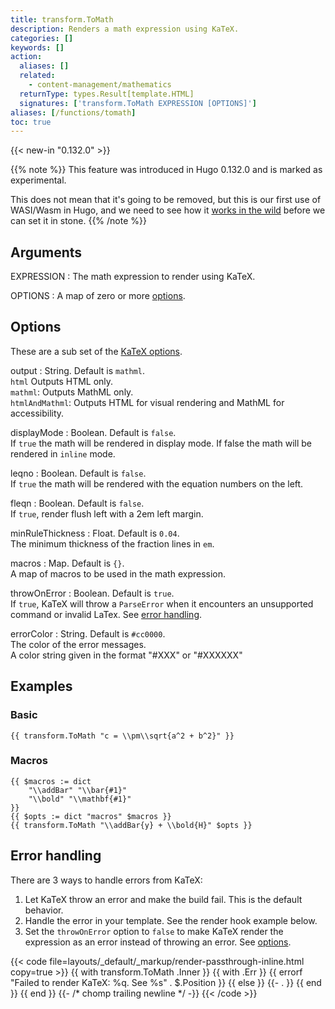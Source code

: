 ```yaml
---
title: transform.ToMath
description: Renders a math expression using KaTeX.
categories: []
keywords: []
action:
  aliases: []
  related:
    - content-management/mathematics
  returnType: types.Result[template.HTML]
  signatures: ['transform.ToMath EXPRESSION [OPTIONS]']
aliases: [/functions/tomath]
toc: true
---
```


{{< new-in "0.132.0" >}}

{{% note %}}
This feature was introduced in Hugo 0.132.0 and is marked as experimental.

This does not mean that it's going to be removed, but this is our first use of WASI/Wasm in Hugo, and we need to see how it [works in the wild](https://github.com/gohugoio/hugo/issues/12736) before we can set it in stone.
{{% /note %}}

## Arguments

EXPRESSION
: The math expression to render using KaTeX.

OPTIONS
: A map of zero or more [options].

## Options

These are a sub set of the [KaTeX options].

output
: String. Default is `mathml`.\
`html` Outputs HTML only.\
`mathml`: Outputs MathML only.\
`htmlAndMathml`: Outputs HTML for visual rendering and MathML for accessibility.

displayMode
: Boolean. Default is `false`.\
If `true` the math will be rendered in display mode. If false the math will be rendered in `inline` mode.

leqno
: Boolean. Default is `false`.\
If `true` the math will be rendered with the equation numbers on the left.

fleqn
: Boolean. Default is `false`.\
If `true`, render flush left with a 2em left margin.

minRuleThickness
: Float. Default is `0.04`.\
The minimum thickness of the fraction lines in `em`.

macros
: Map. Default is `{}`.\
A map of macros to be used in the math expression.

throwOnError
: Boolean. Default is `true`.\
If `true`, KaTeX will throw a `ParseError` when it encounters an unsupported command or invalid LaTex. See [error handling].

errorColor
: String. Default is `#cc0000`.\
The color of the error messages.\
A color string given in the format "#XXX" or "#XXXXXX"


## Examples

### Basic

```go-html-template
{{ transform.ToMath "c = \\pm\\sqrt{a^2 + b^2}" }}
```

### Macros

```go-html-template
{{ $macros := dict 
    "\\addBar" "\\bar{#1}"
    "\\bold" "\\mathbf{#1}"
}}
{{ $opts := dict "macros" $macros }}
{{ transform.ToMath "\\addBar{y} + \\bold{H}" $opts }}
```

## Error handling

There are 3 ways to handle errors from KaTeX:

1. Let KaTeX throw an error and make the build fail. This is the default behavior.
1. Handle the error in your template. See the render hook example below.
1. Set the `throwOnError` option to `false` to make KaTeX render the expression as an error instead of throwing an error. See [options].

{{< code file=layouts/_default/_markup/render-passthrough-inline.html copy=true >}}
{{ with transform.ToMath .Inner }}
  {{ with .Err }}
    {{ errorf "Failed to render KaTeX: %q. See %s" . $.Position }}
  {{ else }}
    {{- . }}
  {{ end }}
{{ end }}
{{- /* chomp trailing newline */ -}}
{{< /code >}}



[options]: #options
[error handling]: #error-handling
[KaTeX options]: https://katex.org/docs/options.html
